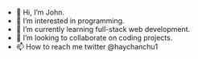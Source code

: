 - 👋 Hi, I’m John.
- 👀 I’m interested in programming.
- 🌱 I’m currently learning full-stack web development.
- 💞️ I’m looking to collaborate on coding projects.
- 📫 How to reach me twitter @haychanchu1

<!---
haychanchu/haychanchu is a ✨ special ✨ repository because its `README.md` (this file) appears on your GitHub profile.
You can click the Preview link to take a look at your changes.
--->
